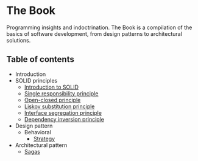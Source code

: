 # The Book
Programming insights and indoctrination. The Book is a compilation of the basics of software development, from design patterns to architectural solutions.

## Table of contents
- Introduction
- SOLID principles
  - [Introduction to SOLID](./solid_principles/introduction.md)
  - [Single responsibility principle](./solid_principles/single_responsibility_principle.md)
  - [Open-closed principle](./solid_principles/open_closed_principle.md)
  - [Liskov substitution principle](./solid_principles/liskov_substitution_principle.md)
  - [Interface segregation principle](./solid_principles/interface_segregation_principle.md)
  - [Dependency inversion principle](./solid_principles/dependency_inversion_principle.md)
- Design pattern
  - Behavioral
    - [Strategy](./design_pattern/strategy_pattern.md)
- Architectural pattern
  - [Sagas](./architectural_pattern/sagas_pattern.md)
